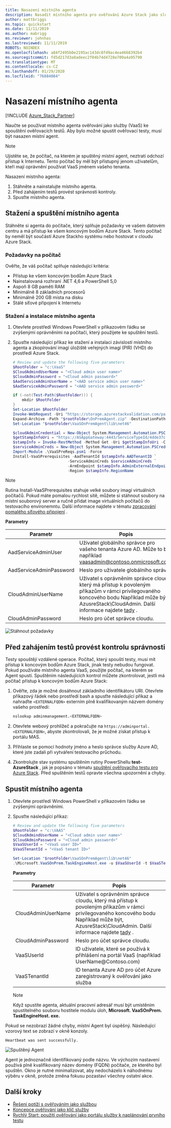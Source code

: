 ```yaml
---
title: Nasazení místního agenta
description: Nasadit místního agenta pro ověřování Azure Stack jako služby.
author: mattbriggs
ms.topic: quickstart
ms.date: 11/11/2019
ms.author: mabrigg
ms.reviewer: johnhas
ms.lastreviewed: 11/11/2019
ROBOTS: NOINDEX
ms.openlocfilehash: a84f2495b0e2195ac143dc8fd9ac4ea4668392b4
ms.sourcegitcommit: fd5d217d3a8adeec2f04b74d4728e709a4a95790
ms.translationtype: MT
ms.contentlocale: cs-CZ
ms.lasthandoff: 01/29/2020
ms.locfileid: "76884084"
---
```

# <a name="deploy-the-local-agent"></a>Nasazení místního agenta

[!INCLUDE [Azure_Stack_Partner](./includes/azure-stack-partner-appliesto.md)]

Naučte se používat místního agenta ověřování jako služby (VaaS) ke spouštění ověřovacích testů. Aby bylo možné spustit ověřovací testy, musí být nasazen místní agent.

> [!Note]  
> Ujistěte se, že počítač, na kterém je spuštěný místní agent, neztratí odchozí přístup k Internetu. Tento počítač by měl být přístupný jenom uživatelům, kteří mají oprávnění používat VaaS jménem vašeho tenanta.

Nasazení místního agenta:

1. Stáhněte a nainstalujte místního agenta.
2. Před zahájením testů provést správnosti kontroly.
3. Spusťte místního agenta.

## <a name="download-and-start-the-local-agent"></a>Stažení a spuštění místního agenta

Stáhněte si agenta do počítače, který splňuje požadavky ve vašem datovém centru a má přístup ke všem koncovým bodům Azure Stack. Tento počítač by neměl být součástí Azure Stackho systému nebo hostovat v cloudu Azure Stack.

### <a name="machine-prerequisites"></a>Požadavky na počítač

Ověřte, že váš počítač splňuje následující kritéria:

- Přístup ke všem koncovým bodům Azure Stack
- Nainstalovaná rozhraní .NET 4,6 a PowerShell 5,0
- Aspoň 8 GB paměti RAM
- Minimálně 8 základních procesorů
- Minimálně 200 GB místa na disku
- Stálé síťové připojení k Internetu

### <a name="download-and-install-the-local-agent"></a>Stažení a instalace místního agenta

1. Otevřete prostředí Windows PowerShell v příkazovém řádku se zvýšenými oprávněními na počítači, který použijete ke spuštění testů.
2. Spusťte následující příkaz ke stažení a instalaci závislostí místního agenta a zkopírování imagí úložiště veřejných imagí (PIR) (VHD) do prostředí Azure Stack.

    ```powershell
    # Review and update the following five parameters
    $RootFolder = "c:\VaaS"
    $CloudAdmindUserName = "<Cloud admin user name>"
    $CloudAdminPassword = "<Cloud admin password>"
    $AadServiceAdminUserName = "<AAD service admin user name>"
    $AadServiceAdminPassword = "<AAD service admin password>"

    if (-not(Test-Path($RootFolder))) {
        mkdir $RootFolder
    }
    Set-Location $RootFolder
    Invoke-WebRequest -Uri "https://storage.azurestackvalidation.com/packages/Microsoft.VaaSOnPrem.TaskEngineHost.latest.nupkg" -outfile "$rootFolder\OnPremAgent.zip"
    Expand-Archive -Path "$rootFolder\OnPremAgent.zip" -DestinationPath "$rootFolder\VaaSOnPremAgent" -Force
    Set-Location "$rootFolder\VaaSOnPremAgent\lib\net46"

    $cloudAdminCredential = New-Object System.Management.Automation.PSCredential($cloudAdmindUserName, (ConvertTo-SecureString $cloudAdminPassword -AsPlainText -Force))
    $getStampInfoUri = "https://ASAppGateway:4443/ServiceTypeId/4dde37cc-6ee0-4d75-9444-7061e156507f/CloudDefinition/GetStampInformation" 
    $stampInfo = Invoke-RestMethod -Method Get -Uri $getStampInfoUri -Credential $cloudAdminCredential -ErrorAction Stop
    $serviceAdminCreds = New-Object System.Management.Automation.PSCredential $aadServiceAdminUserName, (ConvertTo-SecureString $aadServiceAdminPassword -AsPlainText -Force)
    Import-Module .\VaaSPreReqs.psm1 -Force
    Install-VaaSPrerequisites -AadTenantId $stampInfo.AADTenantID `
                            -ServiceAdminCreds $serviceAdminCreds `
                            -ArmEndpoint $stampInfo.AdminExternalEndpoints.AdminResourceManager `
                            -Region $stampInfo.RegionName
    ```

> [!Note]  
> Rutina Install-VaaSPrerequisites stahuje velké soubory imagí virtuálních počítačů. Pokud máte pomalou rychlost sítě, můžete si stáhnout soubory na místní souborový server a ručně přidat image virtuálních počítačů do testovacího environemntu. Další informace najdete v tématu [zpracování pomalého síťového připojení](azure-stack-vaas-troubleshoot.md#handle-slow-network-connectivity) .

**Parametry**

| Parametr | Popis |
| --- | --- |
| AadServiceAdminUser | Uživatel globálního správce pro vašeho tenanta Azure AD. Může to být například vaasadmin@contoso.onmicrosoft.com. |
| AadServiceAdminPassword | Heslo pro uživatele globálního správce |
| CloudAdminUserName | Uživatel s oprávněním správce cloudu, který má přístup k povoleným příkazům v rámci privilegovaného koncového bodu Například může být, AzusreStack\CloudAdmin. Další informace najdete [tady](azure-stack-vaas-parameters.md) . |
| CloudAdminPassword | Heslo pro účet správce cloudu.|

![Stáhnout požadavky](media/installing-prereqs.png)

## <a name="perform-sanity-checks-before-starting-the-tests"></a>Před zahájením testů provést kontrolu správnosti

Testy spouštějí vzdálené operace. Počítač, který spouští testy, musí mít přístup k koncovým bodům Azure Stack, jinak testy nebudou fungovat. Pokud používáte místního agenta VaaS, použijte počítač, na kterém se Agent spustí. Spuštěním následujících kontrol můžete zkontrolovat, jestli má počítač přístup k koncovým bodům Azure Stack:

1. Ověřte, zda je možné dosáhnout základního identifikátoru URI. Otevřete příkazový řádek nebo prostředí bash a spusťte následující příkaz a nahraďte `<EXTERNALFQDN>` externím plně kvalifikovaným názvem domény vašeho prostředí:

    ```bash
    nslookup adminmanagement.<EXTERNALFQDN>
    ```

2. Otevřete webový prohlížeč a pokračujte na `https://adminportal.<EXTERNALFQDN>`, abyste zkontrolovali, že je možné získat přístup k portálu MAS.

3. Přihlaste se pomocí hodnoty jméno a heslo správce služby Azure AD, které jste zadali při vytváření testovacího průchodu.

4. Zkontrolujte stav systému spuštěním rutiny PowerShellu **test-AzureStack** , jak je popsáno v tématu [spuštění ověřovacího testu pro Azure Stack](../operator/azure-stack-diagnostic-test.md). Před spuštěním testů opravte všechna upozornění a chyby.

## <a name="run-the-local-agent"></a>Spustit místního agenta

1. Otevřete prostředí Windows PowerShell v příkazovém řádku se zvýšenými oprávněními.

2. Spusťte následující příkaz:

    ```powershell
   # Review and update the following five parameters
    $RootFolder = "c:\VAAS"
    $CloudAdmindUserName = "<Cloud admin user name>"
    $CloudAdminPassword = "<Cloud admin password>"
    $VaaSUserId = "<VaaS user ID>"
    $VaaSTenantId = "<VaaS tenant ID>"

    Set-Location "$rootFolder\VaaSOnPremAgent\lib\net46"
    .\Microsoft.VaaSOnPrem.TaskEngineHost.exe -u $VaaSUserId -t $VaaSTenantId -x $CloudAdmindUserName -y $CloudAdminPassword
    ```

      **Parametry**  

    | Parametr | Popis |
    | --- | --- |
    | CloudAdminUserName | Uživatel s oprávněním správce cloudu, který má přístup k povoleným příkazům v rámci privilegovaného koncového bodu Například může být, AzusreStack\CloudAdmin. Další informace najdete [tady](azure-stack-vaas-parameters.md) . |
    | CloudAdminPassword | Heslo pro účet správce cloudu.|
    | VaaSUserId | ID uživatele, které se používá k přihlášení na portál VaaS (například UserName\@Contoso.com) |
    | VaaSTenantId | ID tenanta Azure AD pro účet Azure zaregistrovaný k ověřování jako služba |

    > [!Note]  
    > Když spustíte agenta, aktuální pracovní adresář musí být umístěním spustitelného souboru hostitele modulu úloh, **Microsoft. VaaSOnPrem. TaskEngineHost. exe.**

Pokud se nezobrazí žádné chyby, místní Agent byl úspěšný. Následující vzorový text se zobrazí v okně konzoly.

`Heartbeat was sent successfully.`

![Spuštěný Agent](media/started-agent.png)

Agent je jednoznačně identifikovaný podle názvu. Ve výchozím nastavení používá plně kvalifikovaný název domény (FQDN) počítače, ze kterého byl spuštěn. Okno je nutné minimalizovat, aby nedocházelo k náhodnému výběru v okně, protože změna fokusu pozastaví všechny ostatní akce.

## <a name="next-steps"></a>Další kroky

- [Řešení potíží s ověřováním jako službou](azure-stack-vaas-troubleshoot.md)
- [Koncepce ověřování jako klíč služby](azure-stack-vaas-key-concepts.md)
- [Rychlý Start: použití ověřování jako portálu služby k naplánování prvního testu](azure-stack-vaas-schedule-test-pass.md)